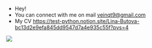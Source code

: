 - Hey!
- You can connect with me on mail veinqt9@gmail.com
- My CV https://test-python.notion.site/Lina-Butova-bc13d2e9efa845dd9547d7a4e935c55f?pvs=4
<img src= https://camo.githubusercontent.com/587f3d531df6bfbf28204a59eb1886a219089503ee05e7dbeed9ab08d2b649b5/68747470733a2f2f636f756e742e6765746c6f6c692e636f6d2f6765742f406d69736861696c6f7669633f7468656d653d72756c653334>
